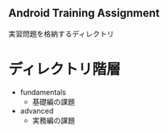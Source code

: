 Android Training Assignment
------

実習問題を格納するディレクトリ

ディレクトリ階層
======

* fundamentals
  * 基礎編の課題
* advanced
  * 実務編の課題
